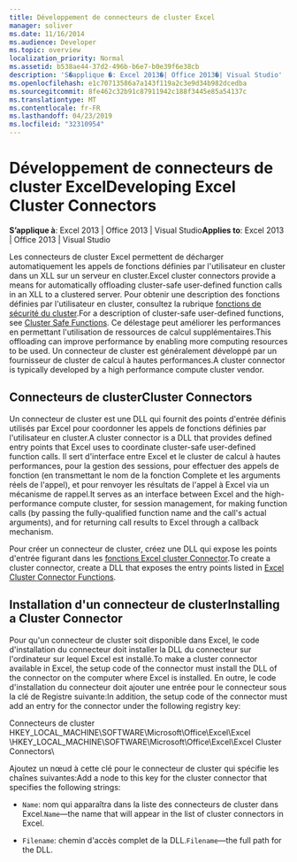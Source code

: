 ```yaml
---
title: Développement de connecteurs de cluster Excel
manager: soliver
ms.date: 11/16/2014
ms.audience: Developer
ms.topic: overview
localization_priority: Normal
ms.assetid: b538ae44-37d2-496b-b6e7-b0e39f6e38cb
description: 'S�applique �: Excel 2013�| Office 2013�| Visual Studio'
ms.openlocfilehash: e1c70713586a7a143f119a2c3e9d34b982dcedba
ms.sourcegitcommit: 8fe462c32b91c87911942c188f3445e85a54137c
ms.translationtype: MT
ms.contentlocale: fr-FR
ms.lasthandoff: 04/23/2019
ms.locfileid: "32310954"
---
```

# <a name="developing-excel-cluster-connectors"></a><span data-ttu-id="d93ea-103">Développement de connecteurs de cluster Excel</span><span class="sxs-lookup"><span data-stu-id="d93ea-103">Developing Excel Cluster Connectors</span></span>

<span data-ttu-id="d93ea-104">**S’applique à**: Excel 2013 | Office 2013 | Visual Studio</span><span class="sxs-lookup"><span data-stu-id="d93ea-104">**Applies to**: Excel 2013 | Office 2013 | Visual Studio</span></span> 
  
<span data-ttu-id="d93ea-105">Les connecteurs de cluster Excel permettent de décharger automatiquement les appels de fonctions définies par l'utilisateur en cluster dans un XLL sur un serveur en cluster.</span><span class="sxs-lookup"><span data-stu-id="d93ea-105">Excel cluster connectors provide a means for automatically offloading cluster-safe user-defined function calls in an XLL to a clustered server.</span></span> <span data-ttu-id="d93ea-106">Pour obtenir une description des fonctions définies par l'utilisateur en cluster, consultez la rubrique [fonctions de sécurité du cluster](cluster-safe-functions.md).</span><span class="sxs-lookup"><span data-stu-id="d93ea-106">For a description of cluster-safe user-defined functions, see [Cluster Safe Functions](cluster-safe-functions.md).</span></span> <span data-ttu-id="d93ea-107">Ce délestage peut améliorer les performances en permettant l'utilisation de ressources de calcul supplémentaires.</span><span class="sxs-lookup"><span data-stu-id="d93ea-107">This offloading can improve performance by enabling more computing resources to be used.</span></span> <span data-ttu-id="d93ea-108">Un connecteur de cluster est généralement développé par un fournisseur de cluster de calcul à hautes performances.</span><span class="sxs-lookup"><span data-stu-id="d93ea-108">A cluster connector is typically developed by a high performance compute cluster vendor.</span></span>
  
## <a name="cluster-connectors"></a><span data-ttu-id="d93ea-109">Connecteurs de cluster</span><span class="sxs-lookup"><span data-stu-id="d93ea-109">Cluster Connectors</span></span>

<span data-ttu-id="d93ea-110">Un connecteur de cluster est une DLL qui fournit des points d'entrée définis utilisés par Excel pour coordonner les appels de fonctions définies par l'utilisateur en cluster.</span><span class="sxs-lookup"><span data-stu-id="d93ea-110">A cluster connector is a DLL that provides defined entry points that Excel uses to coordinate cluster-safe user-defined function calls.</span></span> <span data-ttu-id="d93ea-111">Il sert d'interface entre Excel et le cluster de calcul à hautes performances, pour la gestion des sessions, pour effectuer des appels de fonction (en transmettant le nom de la fonction Complete et les arguments réels de l'appel), et pour renvoyer les résultats de l'appel à Excel via un mécanisme de rappel.</span><span class="sxs-lookup"><span data-stu-id="d93ea-111">It serves as an interface between Excel and the high-performance compute cluster, for session management, for making function calls (by passing the fully-qualified function name and the call's actual arguments), and for returning call results to Excel through a callback mechanism.</span></span>
  
<span data-ttu-id="d93ea-112">Pour créer un connecteur de cluster, créez une DLL qui expose les points d'entrée figurant dans les [fonctions Excel cluster Connector](excel-cluster-connector-functions.md).</span><span class="sxs-lookup"><span data-stu-id="d93ea-112">To create a cluster connector, create a DLL that exposes the entry points listed in [Excel Cluster Connector Functions](excel-cluster-connector-functions.md).</span></span>
  
## <a name="installing-a-cluster-connector"></a><span data-ttu-id="d93ea-113">Installation d'un connecteur de cluster</span><span class="sxs-lookup"><span data-stu-id="d93ea-113">Installing a Cluster Connector</span></span>

<span data-ttu-id="d93ea-114">Pour qu'un connecteur de cluster soit disponible dans Excel, le code d'installation du connecteur doit installer la DLL du connecteur sur l'ordinateur sur lequel Excel est installé.</span><span class="sxs-lookup"><span data-stu-id="d93ea-114">To make a cluster connector available in Excel, the setup code of the connector must install the DLL of the connector on the computer where Excel is installed.</span></span> <span data-ttu-id="d93ea-115">En outre, le code d'installation du connecteur doit ajouter une entrée pour le connecteur sous la clé de Registre suivante:</span><span class="sxs-lookup"><span data-stu-id="d93ea-115">In addition, the setup code of the connector must add an entry for the connector under the following registry key:</span></span>
  
<span data-ttu-id="d93ea-116">Connecteurs de cluster HKEY_LOCAL_MACHINE\SOFTWARE\Microsoft\Office\Excel\Excel \\</span><span class="sxs-lookup"><span data-stu-id="d93ea-116">HKEY_LOCAL_MACHINE\SOFTWARE\Microsoft\Office\Excel\Excel Cluster Connectors\\</span></span>
  
<span data-ttu-id="d93ea-117">Ajoutez un nœud à cette clé pour le connecteur de cluster qui spécifie les chaînes suivantes:</span><span class="sxs-lookup"><span data-stu-id="d93ea-117">Add a node to this key for the cluster connector that specifies the following strings:</span></span>
  
-  <span data-ttu-id="d93ea-118">`Name`: nom qui apparaîtra dans la liste des connecteurs de cluster dans Excel.</span><span class="sxs-lookup"><span data-stu-id="d93ea-118">`Name`—the name that will appear in the list of cluster connectors in Excel.</span></span>
    
-  <span data-ttu-id="d93ea-119">`Filename`: chemin d'accès complet de la DLL.</span><span class="sxs-lookup"><span data-stu-id="d93ea-119">`Filename`—the full path for the DLL.</span></span>
    

